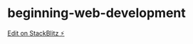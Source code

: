 # beginning-web-development

[Edit on StackBlitz ⚡️](https://stackblitz.com/edit/web-platform-ykynuj)